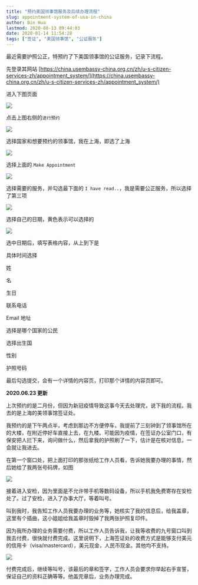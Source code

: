 ```yaml
---
title: "预约美国领事馆服务及后续办理流程"
slug: appointment-system-of-usa-in-china
author: Bin Hua
lastmod: 2020-08-13 09:44:03
date: 2020-01-14 11:54:28
tags: ["签证", "美国领事馆", "公证服务"]
---
```


最近需要护照公正，特预约了下美国领事馆的公证服务，记录下流程。

先登录其网站 [https://china.usembassy-china.org.cn/zh/u-s-citizen-services-zh/appointment_system/](https://china.usembassy-china.org.cn/zh/u-s-citizen-services-zh/appointment_system/)

进入下图页面

![](/imgs/appointment-system-of-usa-in-china-000.png)

点击上图右侧的`进行预约`

![](/imgs/appointment-system-of-usa-in-china-001.png)

选择国家和想要预约的领事馆，我在上海，即选了上海

![](/imgs/appointment-system-of-usa-in-china-002.png)

选择上面的 `Make Appointment`

![](/imgs/appointment-system-of-usa-in-china-003.png)

选择需要的服务，并勾选最下面的 `I have read..`，我是需要公正服务，所以选择了第三项

![](/imgs/appointment-system-of-usa-in-china-004.png)

选择自己的日期，黄色表示可以选择的

![](/imgs/appointment-system-of-usa-in-china-005.png)

选中日期后，填写表格内容，从上到下是

具体时间选择

姓

名

生日

联系电话

Email 地址

选择是哪个国家的公民

选择出生国

性别

护照号码

最后勾选提交，会有一个详情的内容页，打印那个详情的内容页即可。

**2020.06.23 更新**

上次预约的是二月份，但因为新冠疫情导致这事今天去处理完，说下我的流程。我去的是上海的美领事馆签证处。

我预约的是下午两点半，考虑到那边不方便停车，我提前了三刻钟到了领事馆所在的大楼，在附近停好车直接上去，在九楼。可能因为疫情，在签证办公室门口，有保安把人拦下来，询问做什么，然后拿我的护照刷了一下，估计是在核对信息，一会就让我进去。

在第一个窗口处，把上面打印的那张纸给工作人员看，告诉她我要办理的事情，然后她给了我两张号码牌，如图

![](/imgs/appointment-system-of-usa-in-china-006.jpg)

接着进入安检，因为里面是不允许带手机等数码设备，所以手机我免费寄存在安检处了。过了安检，进入了办事大厅，等着叫号。

叫到我时，我告知工作人员我要办理的业务等，她核实了我的信息后，给我盖章，这里有个插曲，这小姐姐给我盖章时毁掉了我两张护照复印件。

因为我所办理的业务需要付费，所以工作人员告诉我，让我等收费的九号窗口叫到我去付费，很快就付费完成。这里说明下，上海签证处的收费方式是能够支付美元的信用卡（visa/mastercard），美元现金，人民币现金。其他均不支持。

![](/imgs/appointment-system-of-usa-in-china-007.jpg)

付费完成后，继续等叫号，该最后的章和签字，工作人员会要求你举起右手宣誓，保证自己的资料正确等等。他盖完章后，业务办理完成。